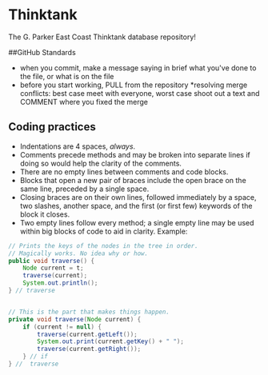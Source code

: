 # Thinktank
The G. Parker East Coast Thinktank database repository!

##GitHub Standards
* when you commit, make a message saying in brief what you've done to the file, or what is on the file
* before you start working, PULL from the repository
*resolving merge conflicts: best case meet with everyone, worst case shoot out a text and COMMENT where you fixed the merge

## Coding practices
* Indentations are 4 spaces, *always*.
* Comments precede methods and may be broken into separate lines if doing so would help the clarity of the comments.
* There are no empty lines between comments and code blocks.
* Blocks that open a new pair of braces include the open brace on the same line, preceded by a single space.
* Closing braces are on their own lines, followed immediately by a space, two slashes, another space, and the first (or first few) keywords of the block it closes.
* Two empty lines follow every method; a single empty line may be used within big blocks of code to aid in clarity.
Example:
```java
// Prints the keys of the nodes in the tree in order.
// Magically works. No idea why or how.
public void traverse() {
    Node current = t;
    traverse(current);
    System.out.println();
} // traverse


// This is the part that makes things happen.
private void traverse(Node current) {
    if (current != null) {
        traverse(current.getLeft());
        System.out.print(current.getKey() + " ");
        traverse(current.getRight());
    } // if
} //  traverse
```

